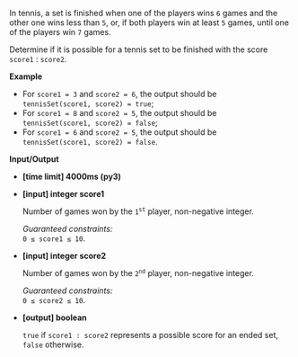 <div class="markdown"><p>In tennis, a set is finished when one of the players wins <code>6</code> games and the other one wins less than <code>5</code>, or, if both players win at least <code>5</code> games, until one of the players win <code>7</code> games.</p>
<p>Determine if it is possible for a tennis set to be finished with the score <code>score1</code> : <code>score2</code>.</p>
<p><strong>Example</strong></p>
<ul>
<li>For <code>score1 = 3</code> and <code>score2 = 6</code>, the output should be<br>
<code>tennisSet(score1, score2) = true</code>;</li>
<li>For <code>score1 = 8</code> and <code>score2 = 5</code>, the output should be<br>
<code>tennisSet(score1, score2) = false</code>;</li>
<li>For <code>score1 = 6</code> and <code>score2 = 5</code>, the output should be<br>
<code>tennisSet(score1, score2) = false</code>.</li>
</ul>
<p><strong>Input/Output</strong></p>
<ul>
<li><strong>[time limit] 4000ms (py3)</strong></li>
</ul>
<ul>
<li>
<p><strong>[input] integer score1</strong></p>
<p>Number of games won by the <code>1<sup>st</sup></code> player, non-negative integer.</p>
<p><em>Guaranteed constraints:</em><br>
<code>0 ≤ score1 ≤ 10</code>.</p>
</li>
<li>
<p><strong>[input] integer score2</strong></p>
<p>Number of games won by the <code>2<sup>nd</sup></code> player, non-negative integer.</p>
<p><em>Guaranteed constraints:</em><br>
<code>0 ≤ score2 ≤ 10</code>.</p>
</li>
<li>
<p><strong>[output] boolean</strong></p>
<p><code>true</code> if <code>score1 : score2</code> represents a possible score for an ended set, <code>false</code> otherwise.</p>
</li>
</ul>
</div>